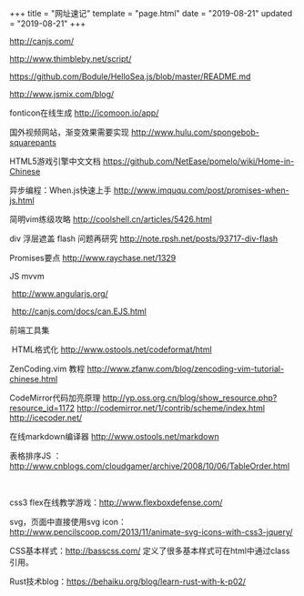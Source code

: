 +++
title = "网址速记"
template = "page.html"
date = "2019-08-21"
updated = "2019-08-21"
+++


<http://canjs.com/>

<http://www.thimbleby.net/script/>

<https://github.com/Bodule/HelloSea.js/blob/master/README.md>

<http://www.jsmix.com/blog/>

fonticon在线生成 <http://icomoon.io/app/>

国外视频网站，渐变效果需要实现 <http://www.hulu.com/spongebob-squarepants>

HTML5游戏引擎中文文档 <https://github.com/NetEase/pomelo/wiki/Home-in-Chinese>

异步编程：When.js快速上手 <http://www.imququ.com/post/promises-when-js.html>

简明vim练级攻略 <http://coolshell.cn/articles/5426.html>

div 浮层遮盖 flash 问题再研究 <http://note.rpsh.net/posts/93717-div-flash>

Promises要点 <http://www.raychase.net/1329>

JS mvvm

​    <http://www.angularjs.org/>

​    <http://canjs.com/docs/can.EJS.html>

前端工具集

​    HTML格式化 <http://www.ostools.net/codeformat/html>

ZenCoding.vim 教程 <http://www.zfanw.com/blog/zencoding-vim-tutorial-chinese.html>

CodeMirror代码加亮原理 <http://yp.oss.org.cn/blog/show_resource.php?resource_id=1172>
    <http://codemirror.net/1/contrib/scheme/index.html>
    <http://icecoder.net/>

在线markdown编译器 <http://www.ostools.net/markdown>

表格排序JS ：<http://www.cnblogs.com/cloudgamer/archive/2008/10/06/TableOrder.html> 

﻿

css3 flex在线教学游戏：http://www.flexboxdefense.com/

svg，页面中直接使用svg icon：<http://www.pencilscoop.com/2013/11/animate-svg-icons-with-css3-jquery/>



CSS基本样式：http://basscss.com/ 定义了很多基本样式可在html中通过class引用。





Rust技术blog：https://behaiku.org/blog/learn-rust-with-k-p02/